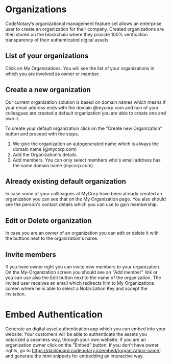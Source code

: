 # Organizations

CodeNotary’s organizational management feature set allows an enterprise user to create an organization for their company. Created organizations are then stored on the blockchain where they provide 100% verification transparency of their authenticated digital assets

## List of your organizations

Click on My Organizations. You will see the list of your organizations in which you are involved as owner or member.

## Create a new organization

Our current organization solution is based on domain names which means if your email address ends with the domain @mycorp.com and non of your colleagues are created a default organization you are able to create one and own it.

To create your default organization click on the "Create new Organization" button and proceed with the steps.

1. We give the organization an autogenerated name which is always the domain name (@mycorp.com)
2. Add the Organization's details.
3. Add members. You can only select members who's email address has the same domain name (mycorp.com)


## Already existing default organization

In case some of your collleagues at MyCorp have been already created an organization you can see that on the My Organization page.
You also should see the person's contact details which you can use to gain membership.


## Edit or Delete organization

In case you are an owner of an organization you can edit or delete it with the buttons next to the organization's name.


## Invite members

If you have owner right you can invite new members to your organization.
On the My-Organization screen you should see an "Add member" link or you can use also the Edit button next to the name of the organization.
The invited user receives an email which redirects him to My Organizations screen where he is able to select a Notarization Key and accept the invitation.


# Embed Authentication

Generate an digital asset authentication app which you can embed into your website. Your customers will be able to authenticate the assets you notarized a seamless way, through your own website.
If you are an organization owner click on the "Embed" button. If you don't have owner rights, go to https://dashboard.codenotary.io/embed/[organization-name] and generate the html snippets for embedding an interactive way.


